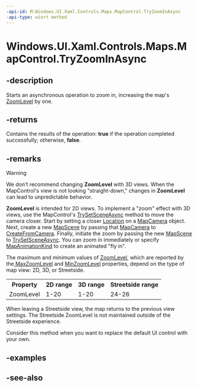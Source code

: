 ```yaml
---
-api-id: M:Windows.UI.Xaml.Controls.Maps.MapControl.TryZoomInAsync
-api-type: winrt method
---
```


<!-- Method syntax
public Windows.Foundation.IAsyncOperation<bool> TryZoomInAsync()
-->

# Windows.UI.Xaml.Controls.Maps.MapControl.TryZoomInAsync

## -description
Starts an asynchronous operation to zoom in, increasing the map's [ZoomLevel](mapcontrol_zoomlevel.md) by one.

## -returns
Contains the results of the operation: **true** if the operation completed successfully; otherwise, **false**.

## -remarks
> [!WARNING]
> We don't recommend changing **ZoomLevel** with 3D views. When the MapControl's view is not looking "straight-down," changes in **ZoomLevel** can lead to unpredictable behavior.

**ZoomLevel** is intended for 2D views. To implement a "zoom" effect with 3D views, use the MapControl's [TrySetSceneAsync](mapcontrol_trysetsceneasync_168550178.md) method to move the camera closer. Start by setting a closer [Location](mapcamera_location.md) on a [MapCamera](mapcamera.md) object. Next, create a new [MapScene](mapscene.md) by passing that [MapCamera](mapcamera.md) to [CreateFromCamera](mapscene_createfromcamera_432380015.md). Finally, initiate the zoom by passing the new [MapScene](mapscene.md) to [TrySetSceneAsync](mapcontrol_trysetsceneasync_168550178.md). You can zoom in immediately or specify [MapAnimationKind](mapanimationkind.md) to create an animated "fly in".

The maximum and minimum values of [ZoomLevel](mapcontrol_zoomlevel.md), which are reported by the[ MaxZoomLevel](mapcontrol_maxzoomlevel.md) and [MinZoomLevel](mapcontrol_minzoomlevel.md) properties, depend on the type of map view: 2D, 3D, or Streetside.<table>
   <tr><th>Property</th><th>2D range</th><th>3D range</th><th>Streetside range</th></tr>
   <tr><td>ZoomLevel</td><td>1-20</td><td>1-20</td><td>24-26</td></tr>
</table>

 When leaving a Streetside view, the map returns to the previous view settings. The Streetside ZoomLevel is not maintained outside of the Streetside experience.

Consider this method when you want to replace the default UI control with your own.

## -examples

## -see-also
